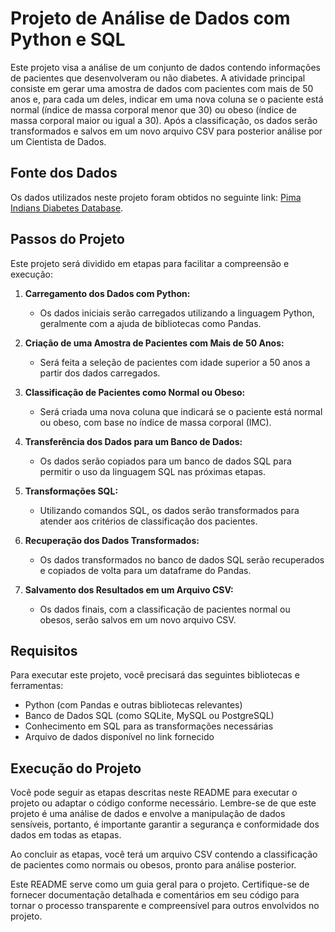 # Projeto de Análise de Dados com Python e SQL

Este projeto visa a análise de um conjunto de dados contendo informações de pacientes que desenvolveram ou não diabetes. A atividade principal consiste em gerar uma amostra de dados com pacientes com mais de 50 anos e, para cada um deles, indicar em uma nova coluna se o paciente está normal (índice de massa corporal menor que 30) ou obeso (índice de massa corporal maior ou igual a 30). Após a classificação, os dados serão transformados e salvos em um novo arquivo CSV para posterior análise por um Cientista de Dados.

## Fonte dos Dados

Os dados utilizados neste projeto foram obtidos no seguinte link: [Pima Indians Diabetes Database](https://www.kaggle.com/uciml/pima-indians-diabetes-database).

## Passos do Projeto

Este projeto será dividido em etapas para facilitar a compreensão e execução:

1. **Carregamento dos Dados com Python:**
   - Os dados iniciais serão carregados utilizando a linguagem Python, geralmente com a ajuda de bibliotecas como Pandas.

2. **Criação de uma Amostra de Pacientes com Mais de 50 Anos:**
   - Será feita a seleção de pacientes com idade superior a 50 anos a partir dos dados carregados.

3. **Classificação de Pacientes como Normal ou Obeso:**
   - Será criada uma nova coluna que indicará se o paciente está normal ou obeso, com base no índice de massa corporal (IMC).

4. **Transferência dos Dados para um Banco de Dados:**
   - Os dados serão copiados para um banco de dados SQL para permitir o uso da linguagem SQL nas próximas etapas.

5. **Transformações SQL:**
   - Utilizando comandos SQL, os dados serão transformados para atender aos critérios de classificação dos pacientes.

6. **Recuperação dos Dados Transformados:**
   - Os dados transformados no banco de dados SQL serão recuperados e copiados de volta para um dataframe do Pandas.

7. **Salvamento dos Resultados em um Arquivo CSV:**
   - Os dados finais, com a classificação de pacientes normal ou obesos, serão salvos em um novo arquivo CSV.

## Requisitos

Para executar este projeto, você precisará das seguintes bibliotecas e ferramentas:

- Python (com Pandas e outras bibliotecas relevantes)
- Banco de Dados SQL (como SQLite, MySQL ou PostgreSQL)
- Conhecimento em SQL para as transformações necessárias
- Arquivo de dados disponível no link fornecido

## Execução do Projeto

Você pode seguir as etapas descritas neste README para executar o projeto ou adaptar o código conforme necessário. Lembre-se de que este projeto é uma análise de dados e envolve a manipulação de dados sensíveis, portanto, é importante garantir a segurança e conformidade dos dados em todas as etapas.

Ao concluir as etapas, você terá um arquivo CSV contendo a classificação de pacientes como normais ou obesos, pronto para análise posterior.

Este README serve como um guia geral para o projeto. Certifique-se de fornecer documentação detalhada e comentários em seu código para tornar o processo transparente e compreensível para outros envolvidos no projeto.
